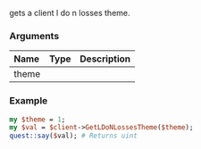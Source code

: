 gets a client l do n losses theme.
### Arguments
**Name**|**Type**|**Description**
:---|:---|:---
theme||

### Example

```perl
my $theme = 1;
my $val = $client->GetLDoNLossesTheme($theme);
quest::say($val); # Returns uint
```